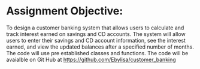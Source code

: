 # Assignment Objective: 
To design a customer banking system that allows users to calculate and track interest earned on savings and CD accounts. The system will allow users to enter their savings and CD account information, see the interest earned, and view the updated balances after a specified number of months.  The code will use pre established classes and functions. The code will be avaialble on Git Hub at https://github.com/Ebylisa/customer_banking
